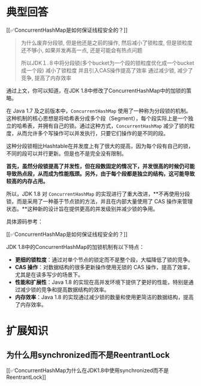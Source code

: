 # 典型回答


[[✅ConcurrentHashMap是如何保证线程安全的？]]

> 为什么废弃分段锁, 但是他还是之前的操作, 然后减小了锁粒度, 但是锁粒度还不够小, 如果并发再高一点, 还是可能会有热点问题
> 
> 所以JDK１.８中将分段锁(多个bucket为一个段的锁粒度优化成一个bucket成一个段)
> 减小了锁粒度
> 并且引入CAS操作提高了效率
> 通过减少锁, 减少了竞争, 提高了内存效率


通过上文，你可以知道，在JDK 1.8中修改了ConcurrentHashMap中的加锁的策略。



在 Java 1.7 及之前版本中，`ConcurrentHashMap` 使用了一种称为分段锁的机制。这种机制的核心思想是将哈希表分成多个段（Segment），每个段实际上是一个独立的哈希表，并拥有自己的锁。通过这种方式，`ConcurrentHashMap` 减少了锁的粒度，从而允许多个写操作可以并发执行，只要它们操作的是不同的段。



这种分段锁相比Hashtable在并发度上有了很大的提高，因为每个段有自己的锁，不同的段可以并行更新。但是也不是完全没有限制。



**首先，虽然分段锁提高了并发性，但在段数固定的情况下，并发很高的时候仍可能导致热点段，从而成为性能瓶颈。另外，由于每个段都是独立的结构，这可能导致较高的内存占用。**



所以，JDK 1.8 对 `ConcurrentHashMap` 的实现进行了重大改进，**不再使用分段锁，而是采用了一种基于节点锁的方法，并且在内部大量使用了 CAS 操作来管理状态。**这种新的设计旨在提供更高的并发级别并减少锁的争用。



具体源码参考：



[[✅ConcurrentHashMap是如何保证线程安全的？]]





JDK 1.8中的ConcurrentHashMap的加锁机制有以下特点：



+ **更细的锁粒度**：通过对单个节点的锁定而不是整个段，大幅降低了锁的竞争。
+ **CAS 操作**：对数据结构的很多更新操作使用无锁的 CAS 操作，提高了效率，尤其是在读多写少的场景下。
+ **性能和扩展性**：Java 1.8 的实现在高并发环境下提供了更好的性能，特别是通过减少锁的竞争和提高数据结构的效率。
+ **内存效率**：Java 1.8 的实现通过减少锁的数量和使用更简洁的数据结构，提高了内存效率。





# 扩展知识


## 为什么用synchronized而不是ReentrantLock


[[✅ConcurrentHashMap为什么在JDK1.8中使用synchronized而不是ReentrantLock]]

